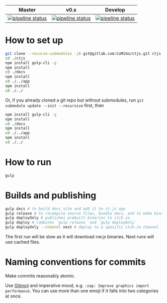 Master | v0.x | Develop
-|-|-
[![pipeline status](https://gitlab.com/CoMiGo/ctjs/badges/master/pipeline.svg)](https://gitlab.com/CoMiGo/ctjs/commits/master)|[![pipeline status](https://gitlab.com/CoMiGo/ctjs/badges/v0.x/pipeline.svg)](https://gitlab.com/CoMiGo/ctjs/commits/v0.x)|[![pipeline status](https://gitlab.com/CoMiGo/ctjs/badges/develop/pipeline.svg)](https://gitlab.com/CoMiGo/ctjs/commits/develop)

# How to set up

```sh
git clone --recurse-submodules -j8 git@gitlab.com:CoMiGo/ctjs.git ctjs
cd ./ctjs
npm install gulp-cli -g
npm install
cd ./docs
npm install
cd ./../app
npm install
cd ./../
```

Or, if you already cloned a git repo but without submodules, run `git submodule update --init --recursive` first, then

```sh
npm install gulp-cli -g
npm install
cd ./docs
npm install
cd ./../app
npm install
cd ./../
```

# How to run

```sh
gulp
```

# Builds and publishing

```sh
gulp docs # to build docs site and add it to ct.js app
gulp release # to recompile source files, bundle docs, and to make binaries
gulp deployOnly # publishes prebuilt binaries to itch.io
gulp deploy # combines `gulp release` and `gulp deployOnly`
gulp deployOnly --channel next # deploy to a specific itch.io channel
```

The first run will be slow as it will download nw.js binaries. Next runs will use cached files.

# Naming conventions for commits

Make commits reasonably atomic.

Use [Gitmoji](https://gitmoji.carloscuesta.me/) and imperative mood, e.g. `:zap: Improve graphics import performance`. You can use more than one emoji if it falls into two categories at once.